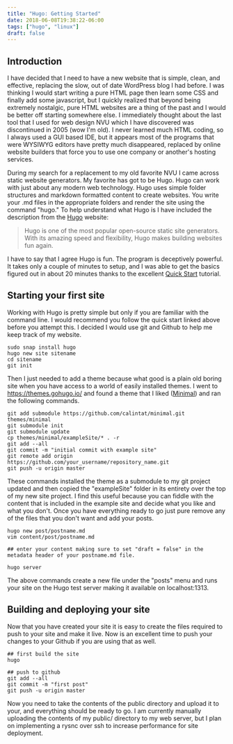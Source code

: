 ```yaml
---
title: "Hugo: Getting Started"
date: 2018-06-08T19:38:22-06:00
tags: ["hugo", "linux"]
draft: false
---
```

## Introduction

I have decided that I need to have a new website that is simple, clean, and effective, replacing the slow, out of date WordPress blog I had before. I was thinking I would start writing a pure HTML page then learn some CSS and finally add some javascript, but I quickly realized that beyond being extremely nostalgic, pure HTML websites are a thing of the past and I would be better off starting somewhere else. I immediately thought about the last tool that I used for web design NVU which I have discovered was discontinued in 2005 (wow I'm old). I never learned much HTML coding, so I always used a GUI based IDE, but it appears most of the programs that were WYSIWYG editors have pretty much disappeared, replaced by online website builders that force you to use one company or another's hosting services.

During my search for a replacement to my old favorite NVU I came across static website generators. My favorite has got to be Hugo. Hugo can work with just about any modern web technology. Hugo uses simple folder structures and markdown formatted content to create websites. You write your .md files in the appropriate folders and render the site using the command "hugo." To help understand what Hugo is I have included the description from the [Hugo](https://gohugo.io/) website:

> Hugo is one of the most popular open-source static site generators. With its amazing speed and flexibility, Hugo makes building websites fun again.

I have to say that I agree Hugo is fun. The program is deceptively powerful. It takes only a couple of minutes to setup, and I was able to get the basics figured out in about 20 minutes thanks to the excellent [Quick Start](https://gohugo.io/getting-started/quick-start/) tutorial.

## Starting your first site

Working with Hugo is pretty simple but only if you are familiar with the command line. I would recommend you follow the quick start linked above before you attempt this. I decided I would use git and Github to help me keep track of my website. 

```
sudo snap install hugo
hugo new site sitename
cd sitename
git init
```
Then I just needed to add a theme because what good is a plain old boring site when you have access to a world of easily installed themes. I went to https://themes.gohugo.io/ and found a theme that I liked ([Minimal](https://themes.gohugo.io/minimal/)) and ran the following commands.

```
git add submodule https://github.com/calintat/minimal.git themes/minimal
git submodule init
git submodule update
cp themes/minimal/exampleSite/* . -r
git add --all
git commit -m "initial commit with example site"
git remote add origin https://github.com/your_username/repository_name.git
git push -u origin master
```

These commands installed the theme as a submodule to my git project updated and then copied the "exampleSite" folder in its entirety over the top of my new site project. I find this useful because you can fiddle with the content that is included in the example site and decide what you like and what you don't. Once you have everything ready to go just pure remove any of the files that you don't want and add your posts.

```
hugo new post/postname.md
vim content/post/postname.md

## enter your content making sure to set "draft = false" in the metadata header of your postname.md file.

hugo server
```

The above commands create a new file under the "posts" menu and runs your site on the Hugo test server making it available on localhost:1313.

## Building and deploying your site

Now that you have created your site it is easy to create the files required to push to your site and make it live. Now is an excellent time to push your changes to your Github if you are using that as well.

```
## first build the site
hugo

## push to github
git add --all
git commit -m "first post"
git push -u origin master
```

Now you need to take the contents of the public directory and upload it to your, and everything should be ready to go. I am currently manually uploading the contents of my public/ directory to my web server, but I plan on implementing a rysnc over ssh to increase performance for site deployment.